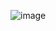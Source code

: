 ![image](https://github.com/Ranjith101/contact_app/assets/89287908/45c0ede4-ae6e-46f0-a9ef-a2877f0f56a1)
